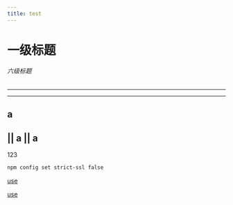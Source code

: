 ```yaml
---
title: test
---
```

# 一级标题
###### 六级标题
----
----

a
----
|| a || a
----

$123$

```zsh
npm config set strict-ssl false 
```

[use](https://blog.csdn.net/wufengfeng130/article/details/131251961)

[use](https://butterfly.js.org/posts/4aa8abbe/#%E8%8F%9C%E5%96%AE-%E7%9B%AE%E9%8C%84)